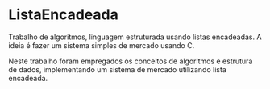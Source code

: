 # ListaEncadeada
Trabalho de algoritmos, linguagem estruturada usando listas encadeadas. A ideia é fazer um sistema simples de mercado usando C.


Neste trabalho foram empregados os conceitos de algoritmos e estrutura de dados, implementando um sistema de mercado utilizando lista encadeada.
